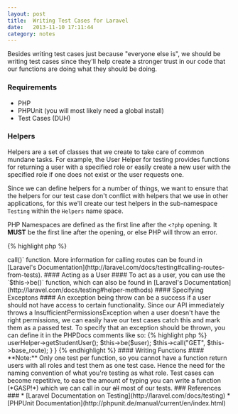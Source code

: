 ```yaml
---
layout: post
title:  Writing Test Cases for Laravel
date:   2013-11-10 17:11:44
category: notes
---
```

Besides writing test cases just because "everyone else is", we should be writing test cases since they'll help create a stronger trust in our code that our functions are doing what they should be doing.


### Requirements ###
* PHP
* PHPUnit (you will most likely need a global install) 
* Test Cases (DUH)

### Helpers ###
Helpers are a set of classes that we create to take care of common mundane tasks. For example, the User Helper for testing provides functions for returning a user with a specified role or easily create a new user with the specified role if one does not exist or the user requests one.

Since we can define helpers for a number of things, we want to ensure that the helpers for our test case don't conflict with helpers that we use in other applications, for this we'll create our test helpers in the sub-namespace `Testing` within the `Helpers` name space.

PHP Namespaces are defined as the first line after the `<?php` opening. It **MUST** be the first line after the opening, or else PHP will throw an error.

{% highlight php %}
<?php

namespace Helpers\Testing;
{% endhighlight %}


After defining the namespace, you will most likely want to include common exceptions that will be thrown when accessing models.
{% highlight php %}

use Illuminate\Database\Eloquent\ModelNotFoundException;

{% endhighlight %}
From there, you're ready and free to define your helper class as you please. 

**PLEASE COMMENT FUNCTIONS**

### Test Cases ###
To write test cases you must extend from the Laravel's base `TestCase` class. When writing test cases please follow certain conventions:

* The name of the file and the class for the test case should follow the naming convention ControllerFunctionTest
	* Ex: Writing test cases for the Index function for the User Controller: UserControllerIndexTest.php
{% highlight php %}
<?php
class UserControllerIndexTest extends TestCase {

}
{% endhighlight %}
* All functions that are test musted start with the word **test** (PHPUnit convention) or else PHPUnit will not find your function
* Functions should specify what role they're testing as, ex: `testIndexAsAdmin()`

### Tips for Writing Test Cases ###

#### Calling Routes #####
We want to guarantee our that not only our functions are correct, but that our routes/API are calling the correct functions. If you can, please test routes rather than functions. You can call routes using the `$this->call()` function. More information for calling routes can be found in [Laravel's Documentation](http://laravel.com/docs/testing#calling-routes-from-tests).

#### Acting as a User ####
To act as a user, you can use the `$this->be()` function, which can also be found in [Laravel's Documentation](http://laravel.com/docs/testing#helper-methods)

#### Specifying Exceptons ####
An exception being throw can be a success if a user should not have access to certain functionality. Since our API immediately throws a InsufficientPermissionsException when a user doesn't have the right permissions, we can easily have our test cases catch this and mark them as a passed test. To specify that an exception should be thrown, you can define it in the PHPDocs comments like so:
    {% highlight php %}
<?php
    class UserControllerIndexTest extends TestCase {
    	/**
         * Tests user index function as student, passes on thrown exception
         * @expectedException InsufficientPermissionsException
        */
        public function testIndexAsStudent() {
            $user = $this->userHelper->getStudentUser();
            $this->be($user);
            $this->call("GET", $this->base_route);
        }
    }
{% endhighlight %}
#### Writing Functions ####
**Note:** Only one test per function, so you cannot have a function return users with all roles and test them as one test case. Hence the need for the naming convention of what you're testing as what role.

Test cases can become repetitive, to ease the amount of typing you can write a function (*GASP!*) which we can call in our <del>all</del> most  of our tests. 

### References ###
* [Laravel Documentation on Testing](http://laravel.com/docs/testing)
* [PHPUnit Documentation](http://phpunit.de/manual/current/en/index.html)

